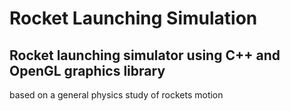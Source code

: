 # Rocket Launching Simulation
## Rocket launching simulator using C++ and OpenGL graphics library 

based on a general physics study of rockets motion
